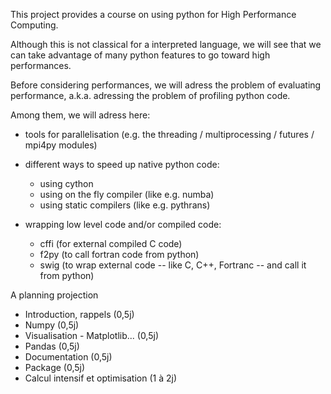 This project provides a course on using python for High Performance Computing. 

Although this is not classical for a interpreted language, we will see that we 
can take advantage of many python features to go toward high performances. 

Before considering performances, we will adress the problem of evaluating 
performance, a.k.a. adressing the problem of profiling python code. 


Among them, we will adress here:

- tools for parallelisation (e.g. the threading / multiprocessing / futures / 
  mpi4py modules)
- different ways to speed up native python code:
  * using cython
  * using on the fly compiler (like e.g. numba)
  * using static compilers (like e.g. pythrans)
  
- wrapping low level code and/or compiled code:
  * cffi (for external compiled C code)
  * f2py (to call fortran code from python)
  * swig (to wrap external code -- like C, C++, Fortranc -- and call it from python)
  
A planning projection  
- Introduction, rappels (0,5j)
- Numpy (0,5j)
- Visualisation - Matplotlib... (0,5j)
- Pandas (0,5j)
- Documentation (0,5j)
- Package (0,5j)
- Calcul intensif et optimisation (1 à 2j)
